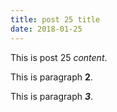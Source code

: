 ```yaml
---
title: post 25 title
date: 2018-01-25
---
```

This is post 25 *content*.

This is paragraph **2**.

This is paragraph ***3***.
